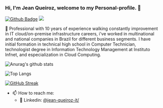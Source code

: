 ### Hi, I'm Jean Queiroz, welcome to my Personal-profile. 👋
[![Github Badge](https://img.shields.io/badge/-Github-000?style=flat-square&logo=Github&logoColor=white&link=https://github.com/nymalone)](https://github.com/jcqueiroz)
![](https://komarev.com/ghpvc/?username=jcqueiroz&color=blueviolet)

🚀 Professional with 10 years of experience walking constantly improvement in IT cloud/on-premise infrastructure careers, i've worked in multinational and national companies in Brazil for different business segments. I have initial formation in technical high school in Computer Technician, technologist degree in Information Technology Management at Instituto Infnet, and especialization in Cloud Computing.

![Anurag's github stats](https://github-readme-stats.vercel.app/api?username=jcqueiroz&count_private=true&show_icons=true&theme=chartreuse-dark)

![Top Langs](https://github-readme-stats.vercel.app/api/top-langs/?username=jcqueiroz&langs_count=8&layout=compact&theme=chartreuse-dark)

[![GitHub Streak](https://github-readme-streak-stats.herokuapp.com?user=jcqueiroz&theme=chartreuse-dark&date_format=M%20j%5B%2C%20Y%5D)](https://git.io/streak-stats)


- 📫 How to reach me: 
    - 💼 Linkedin: [@jean-queiroz-it/](https://www.linkedin.com/in/jean-queiroz-it)

